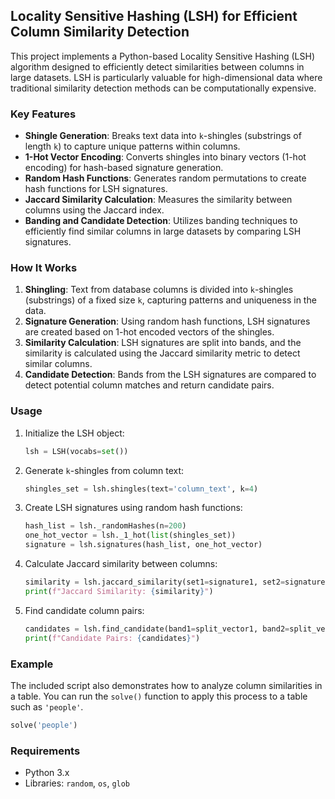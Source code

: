 ## Locality Sensitive Hashing (LSH) for Efficient Column Similarity Detection

This project implements a Python-based Locality Sensitive Hashing (LSH) algorithm designed to efficiently detect similarities between columns in large datasets. LSH is particularly valuable for high-dimensional data where traditional similarity detection methods can be computationally expensive.

### Key Features

- **Shingle Generation**: Breaks text data into `k`-shingles (substrings of length `k`) to capture unique patterns within columns.
- **1-Hot Vector Encoding**: Converts shingles into binary vectors (1-hot encoding) for hash-based signature generation.
- **Random Hash Functions**: Generates random permutations to create hash functions for LSH signatures.
- **Jaccard Similarity Calculation**: Measures the similarity between columns using the Jaccard index.
- **Banding and Candidate Detection**: Utilizes banding techniques to efficiently find similar columns in large datasets by comparing LSH signatures.

### How It Works

1. **Shingling**: Text from database columns is divided into `k`-shingles (substrings) of a fixed size `k`, capturing patterns and uniqueness in the data.
2. **Signature Generation**: Using random hash functions, LSH signatures are created based on 1-hot encoded vectors of the shingles.
3. **Similarity Calculation**: LSH signatures are split into bands, and the similarity is calculated using the Jaccard similarity metric to detect similar columns.
4. **Candidate Detection**: Bands from the LSH signatures are compared to detect potential column matches and return candidate pairs.

### Usage

1. Initialize the LSH object:
    ```python
    lsh = LSH(vocabs=set())
    ```

2. Generate `k`-shingles from column text:
    ```python
    shingles_set = lsh.shingles(text='column_text', k=4)
    ```

3. Create LSH signatures using random hash functions:
    ```python
    hash_list = lsh._randomHashes(n=200)
    one_hot_vector = lsh._1_hot(list(shingles_set))
    signature = lsh.signatures(hash_list, one_hot_vector)
    ```

4. Calculate Jaccard similarity between columns:
    ```python
    similarity = lsh.jaccard_similarity(set1=signature1, set2=signature2)
    print(f"Jaccard Similarity: {similarity}")
    ```

5. Find candidate column pairs:
    ```python
    candidates = lsh.find_candidate(band1=split_vector1, band2=split_vector2)
    print(f"Candidate Pairs: {candidates}")
    ```

### Example

The included script also demonstrates how to analyze column similarities in a table. You can run the `solve()` function to apply this process to a table such as `'people'`.

```python
solve('people')
```

### Requirements

- Python 3.x
- Libraries: `random`, `os`, `glob`